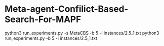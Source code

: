 # Meta-agent-Confilict-Based-Search-For-MAPF
python3 run_experiments.py -s MetaCBS -b 5 -i instances/2.5_1.txt 
python3 run_experiments.py -b 5 -i instances/2.5_1.txt